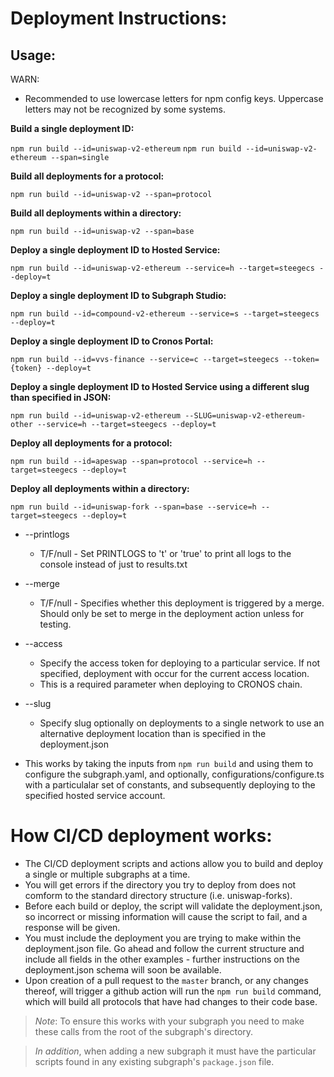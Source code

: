 # Deployment Instructions:

## Usage:

WARN:
- Recommended to use lowercase letters for npm config keys. Uppercase letters may not be recognized by some systems.

**Build a single deployment ID:**

`npm run build --id=uniswap-v2-ethereum`
`npm run build --id=uniswap-v2-ethereum --span=single`

**Build all deployments for a protocol:**

`npm run build --id=uniswap-v2 --span=protocol`

**Build all deployments within a directory:**

`npm run build --id=uniswap-v2 --span=base`

**Deploy a single deployment ID to Hosted Service:**

`npm run build --id=uniswap-v2-ethereum --service=h --target=steegecs --deploy=t`

**Deploy a single deployment ID to Subgraph Studio:**

`npm run build --id=compound-v2-ethereum --service=s --target=steegecs --deploy=t`

**Deploy a single deployment ID to Cronos Portal:**

`npm run build --id=vvs-finance --service=c --target=steegecs --token={token} --deploy=t`

**Deploy a single deployment ID to Hosted Service using a different slug than specified in JSON:**

`npm run build --id=uniswap-v2-ethereum --SLUG=uniswap-v2-ethereum-other --service=h --target=steegecs --deploy=t`

**Deploy all deployments for a protocol:**

`npm run build --id=apeswap --span=protocol --service=h --target=steegecs --deploy=t`

**Deploy all deployments within a directory:**

`npm run build --id=uniswap-fork --span=base --service=h --target=steegecs --deploy=t`



- --printlogs
  - T/F/null - Set PRINTLOGS to 't' or 'true' to print all logs to the console instead of just to results.txt
- --merge
  - T/F/null - Specifies whether this deployment is triggered by a merge. Should only be set to merge in the deployment action unless for testing.
- --access
  - Specify the access token for deploying to a particular service. If not specified, deployment with occur for the current access location.
  - This is a required parameter when deploying to CRONOS chain.
- --slug

  - Specify slug optionally on deployments to a single network to use an alternative deployment location than is specified in the deployment.json

- This works by taking the inputs from `npm run build` and using them to configure the subgraph.yaml, and optionally, configurations/configure.ts with a particulalar set of constants, and subsequently deploying to the specified hosted service account.

# How CI/CD deployment works:

- The CI/CD deployment scripts and actions allow you to build and deploy a single or multiple subgraphs at a time.
- You will get errors if the directory you try to deploy from does not comform to the standard directory structure (i.e. uniswap-forks).
- Before each build or deploy, the script will validate the deployment.json, so incorrect or missing information will cause the script to fail, and a response will be given.
- You must include the deployment you are trying to make within the deployment.json file. Go ahead and follow the current structure and include all fields in the other examples - further instructions on the deployment.json schema will soon be available.
- Upon creation of a pull request to the `master` branch, or any changes thereof, will trigger a github action will run the `npm run build` command, which will build all protocols that have had changes to their code base.

> *Note*: To ensure this works with your subgraph you need to make these calls from the root of the subgraph's directory. 

> *In addition*, when adding a new subgraph it must have the particular scripts found in any existing subgraph's `package.json` file.
